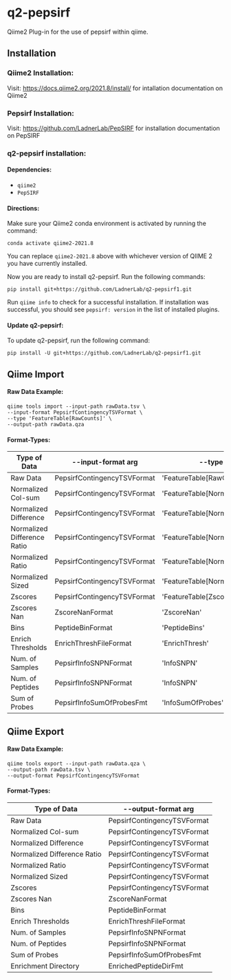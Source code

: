 # q2-pepsirf
Qiime2 Plug-in for the use of pepsirf within qiime.

## Installation

### Qiime2 Installation:

Visit: https://docs.qiime2.org/2021.8/install/ for intallation documentation on Qiime2

### Pepsirf Installation:

Visit: https://github.com/LadnerLab/PepSIRF for installation documentation on PepSIRF

### q2-pepsirf installation:
#### Dependencies:
- `qiime2`
- `PepSIRF`

#### Directions:
Make sure your Qiime2 conda environment is activated by running the command:
  
```
conda activate qiime2-2021.8
```

You can replace `qiime2-2021.8` above with whichever version of QIIME 2 you have currently installed.

Now you are ready to install q2-pepsirf. Run the following commands:

```
pip install git+https://github.com/LadnerLab/q2-pepsirf1.git
```

Run `qiime info` to check for a successful installation. If installation was successful, you should see `pepsirf: version` in the list of installed plugins.

#### Update q2-pepsirf:

To update q2-pepsirf, run the following command:

```
pip install -U git+https://github.com/LadnerLab/q2-pepsirf1.git
```

## Qiime Import
#### Raw Data Example:
```
qiime tools import --input-path rawData.tsv \
--input-format PepsirfContingencyTSVFormat \
--type 'FeatureTable[RawCounts]' \
--output-path rawData.qza
```

#### Format-Types:
| Type of Data | --input-format arg | --type arg |
| --- | --- | --- |
| Raw Data | PepsirfContingencyTSVFormat | 'FeatureTable[RawCounts]' |
| Normalized Col-sum | PepsirfContingencyTSVFormat | 'FeatureTable[Normed]' |
| Normalized Difference | PepsirfContingencyTSVFormat | 'FeatureTable[NormedDifference]' |
| Normalized Difference Ratio | PepsirfContingencyTSVFormat | 'FeatureTable[NormedDiffRatio]' |
| Normalized Ratio | PepsirfContingencyTSVFormat | 'FeatureTable[NormedRatio]' |
| Normalized Sized | PepsirfContingencyTSVFormat | 'FeatureTable[NormedSized]' |
| Zscores | PepsirfContingencyTSVFormat | 'FeatureTable[Zscore]' |
| Zscores Nan | ZscoreNanFormat | 'ZscoreNan' |
| Bins | PeptideBinFormat | 'PeptideBins' |
| Enrich Thresholds | EnrichThreshFileFormat | 'EnrichThresh' |
| Num. of Samples | PepsirfInfoSNPNFormat | 'InfoSNPN' |
| Num. of Peptides | PepsirfInfoSNPNFormat | 'InfoSNPN' |
| Sum of Probes | PepsirfInfoSumOfProbesFmt | 'InfoSumOfProbes' | 

## Qiime Export
#### Raw Data Example:
```
qiime tools export --input-path rawData.qza \
--output-path rawData.tsv \
--output-format PepsirfContingencyTSVFormat
```

#### Format-Types:
| Type of Data | --output-format arg |
| --- | --- |
| Raw Data | PepsirfContingencyTSVFormat |
| Normalized Col-sum | PepsirfContingencyTSVFormat |
| Normalized Difference | PepsirfContingencyTSVFormat |
| Normalized Difference Ratio | PepsirfContingencyTSVFormat |
| Normalized Ratio | PepsirfContingencyTSVFormat |
| Normalized Sized | PepsirfContingencyTSVFormat |
| Zscores | PepsirfContingencyTSVFormat |
| Zscores Nan | ZscoreNanFormat |
| Bins | PeptideBinFormat |
| Enrich Thresholds | EnrichThreshFileFormat |
| Num. of Samples | PepsirfInfoSNPNFormat |
| Num. of Peptides | PepsirfInfoSNPNFormat |
| Sum of Probes | PepsirfInfoSumOfProbesFmt |
| Enrichment Directory | EnrichedPeptideDirFmt |
